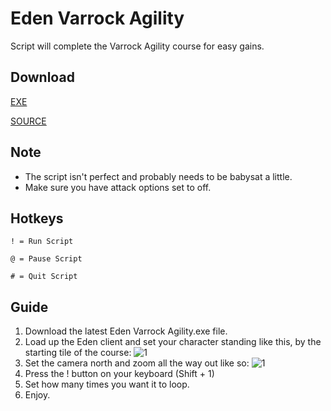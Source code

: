 # Eden Varrock Agility
Script will complete the Varrock Agility course for easy gains.

## Download
[EXE](https://github.com/SamlerOSRS/EdenAHK/blob/master/Agility/Eden%20Varrock%20Agility%20v1.exe)

[SOURCE](https://github.com/SamlerOSRS/EdenAHK/blob/master/Agility/varrockagility.ahk)

## Note
* The script isn't perfect and probably needs to be babysat a little.
* Make sure you have attack options set to off.

## Hotkeys
` ! = Run Script `

` @ = Pause Script `

` # = Quit Script `

## Guide
1. Download the latest Eden Varrock Agility.exe file.
2. Load up the Eden client and set your character standing like this, by the starting tile of the course:
![1](https://i.imgur.com/6fjH8rt.png)
3. Set the camera north and zoom all the way out like so:
![1](https://i.imgur.com/TNu4Fv8.png)
4. Press the ! button on your keyboard (Shift + 1)
5. Set how many times you want it to loop.
6. Enjoy.
